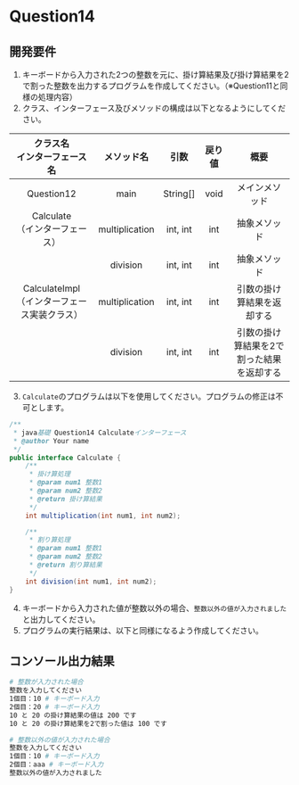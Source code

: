 # Question14

## 開発要件
1. キーボードから入力された2つの整数を元に、掛け算結果及び掛け算結果を2で割った整数を出力するプログラムを作成してください。（※Question11と同様の処理内容）
2. クラス、インターフェース及びメソッドの構成は以下となるようにしてください。

|クラス名<br>インターフェース名|メソッド名|引数|戻り値|概要|
|:---:|:---:|:---:|:---:|:---:|
|Question12|main|String[]|void|メインメソッド|
|Calculate<br>（インターフェース）|multiplication|int, int|int|抽象メソッド|
||division|int, int|int|抽象メソッド|
|CalculateImpl<br>（インターフェース実装クラス）|multiplication|int, int|int|引数の掛け算結果を返却する|
||division|int, int|int|引数の掛け算結果を2で割った結果を返却する|
3. ```Calculate```のプログラムは以下を使用してください。プログラムの修正は不可とします。
```java
/**
 * java基礎 Question14 Calculateインターフェース
 * @author Your name
 */
public interface Calculate {
	/**
	 * 掛け算処理
	 * @param num1 整数1
	 * @param num2 整数2
	 * @return 掛け算結果
	 */
	int multiplication(int num1, int num2);

	/**
	 * 割り算処理
	 * @param num1 整数1
	 * @param num2 整数2
	 * @return 割り算結果
	 */
	int division(int num1, int num2);
}
```
4. キーボードから入力された値が整数以外の場合、```整数以外の値が入力されました```と出力してください。
5. プログラムの実行結果は、以下と同様になるよう作成してください。

## コンソール出力結果
```bash
# 整数が入力された場合
整数を入力してください
1個目：10 # キーボード入力
2個目：20 # キーボード入力
10 と 20 の掛け算結果の値は 200 です
10 と 20 の掛け算結果を2で割った値は 100 です

# 整数以外の値が入力された場合
整数を入力してください
1個目：10 # キーボード入力
2個目：aaa # キーボード入力
整数以外の値が入力されました
```
